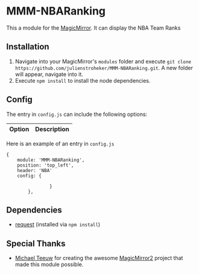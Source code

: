 # MMM-NBARanking
This a module for the [MagicMirror](https://github.com/MichMich/MagicMirror/tree/develop). 
It can display the NBA Team Ranks

## Installation
1. Navigate into your MagicMirror's `modules` folder and execute `git clone https://github.com/julienstroheker/MMM-NBARanking.git`. A new folder will appear, navigate into it.
2. Execute `npm install` to install the node dependencies.

## Config
The entry in `config.js` can include the following options:


|Option|Description|
|---|---|


Here is an example of an entry in `config.js`
```
{
	module: 'MMM-NBARanking',
	position: 'top_left',
    header: 'NBA'
	config: {

				}
		},
```

## Dependencies
- [request](https://www.npmjs.com/package/request) (installed via `npm install`)

## Special Thanks
- [Michael Teeuw](https://github.com/MichMich) for creating the awesome [MagicMirror2](https://github.com/MichMich/MagicMirror/tree/develop) project that made this module possible.
